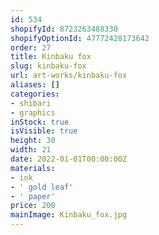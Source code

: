 ```yaml
---
id: 534
shopifyId: 8723263488330
shopifyOptionId: 47772428173642
order: 27
title: Kinbaku fox
slug: kinbaku-fox
url: art-works/kinbaku-fox
aliases: []
categories:
- shibari
- graphics
inStock: true
isVisible: true
height: 30
width: 21
date: 2022-01-01T00:00:00Z
materials:
- ink
- ' gold leaf'
- ' paper'
price: 200
mainImage: Kinbaku_fox.jpg
---
```

